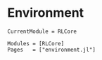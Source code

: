 # Environment

```@meta
CurrentModule = RLCore
```

```@autodocs
Modules = [RLCore]
Pages   = ["environment.jl"]
```

